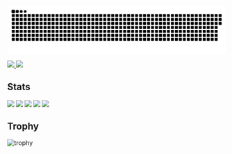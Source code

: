 ![](https://raw.githubusercontent.com/w2yuri/w2yuri/output/github-contribution-grid-snake.svg)

<p align="left">
  <a href="https://github.com/w2yuri">
    <img height="20" src="https://komarev.com/ghpvc/?username=w2yuri&color=green" />
  </a>
  <a href="https://github.com/w2yuri">
    <img height="20" src="https://img.shields.io/github/followers/w2yuri?label=follow&logo=github&style=flat&color=orange" />
  </a>
</p>

## Stats
![](http://github-profile-summary-cards.vercel.app/api/cards/profile-details?username=w2yuri&theme=gruvbox)
![](http://github-profile-summary-cards.vercel.app/api/cards/repos-per-language?username=w2yuri&theme=gruvbox)
![](http://github-profile-summary-cards.vercel.app/api/cards/most-commit-language?username=w2yuri&theme=gruvbox)
![](http://github-profile-summary-cards.vercel.app/api/cards/stats?username=w2yuri&theme=gruvbox)
![](http://github-profile-summary-cards.vercel.app/api/cards/productive-time?username=w2yuri&theme=gruvbox&utcOffset=9)

## Trophy
![trophy](https://github-profile-trophy.vercel.app/?username=w2yuri&theme=gruvbox)
